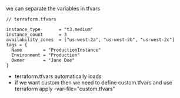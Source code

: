 we can separate the variables in tfvars
```
// terraform.tfvars

instance_type       = "t3.medium"
instance_count      = 3
availability_zones  = ["us-west-2a", "us-west-2b", "us-west-2c"]
tags = {
  Name        = "ProductionInstance"
  Environment = "Production"
  Owner       = "Jane Doe"
}
```
* terraform.tfvars automatically loads
* if we want custom then we need to define custom.tfvars and use terraform apply -var-file="custom.tfvars"
